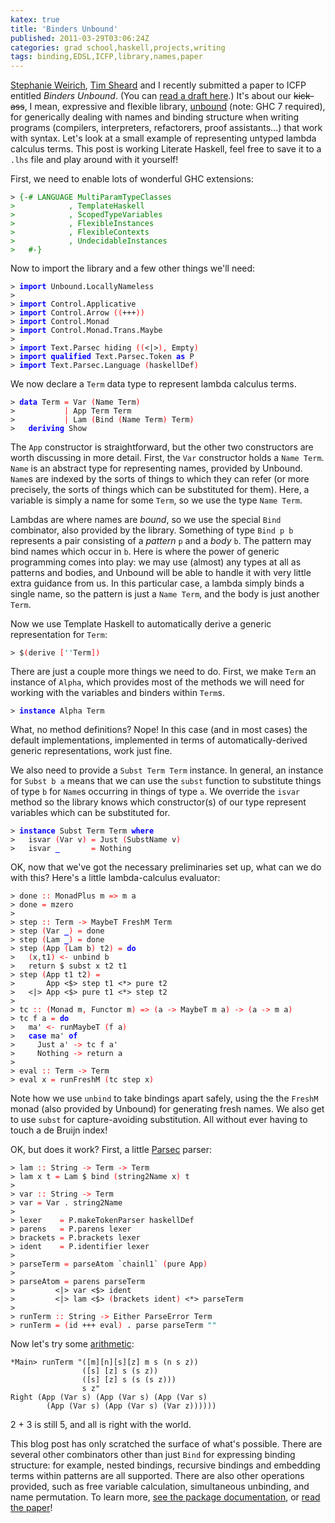```yaml
---
katex: true
title: 'Binders Unbound'
published: 2011-03-29T03:06:24Z
categories: grad school,haskell,projects,writing
tags: binding,EDSL,ICFP,library,names,paper
---
```


<p><a href="http://www.cis.upenn.edu/~sweirich/">Stephanie Weirich</a>, <a href="http://web.cecs.pdx.edu/~sheard/">Tim Sheard</a> and I recently submitted a paper to ICFP entitled <em>Binders Unbound</em>. (You can <a href="http://www.cis.upenn.edu/~byorgey/papers/binders-unbound.pdf">read a draft here</a>.) It's about our <strike>kick-ass</strike>, I mean, expressive and flexible library, <a href="http://hackage.haskell.org/package/unbound">unbound</a> (note: GHC 7 required), for generically dealing with names and binding structure when writing programs (compilers, interpreters, refactorers, proof assistants...) that work with syntax. Let's look at a small example of representing untyped lambda calculus terms. This post is working Literate Haskell, feel free to save it to a <code>.lhs</code> file and play around with it yourself!</p><p>First, we need to enable lots of wonderful GHC extensions:</p><pre><code><span>&gt;</span> <span style="color:green;">{-# LANGUAGE MultiParamTypeClasses
&gt;            , TemplateHaskell
&gt;            , ScopedTypeVariables
&gt;            , FlexibleInstances
&gt;            , FlexibleContexts
&gt;            , UndecidableInstances
&gt;   #-}</span>
</code></pre><p>Now to import the library and a few other things we'll need:</p><pre><code><span>&gt;</span> <span style="color:blue;font-weight:bold;">import</span> <span>Unbound</span><span>.</span><span>LocallyNameless</span>
<span>&gt;</span> 
<span>&gt;</span> <span style="color:blue;font-weight:bold;">import</span> <span>Control</span><span>.</span><span>Applicative</span>
<span>&gt;</span> <span style="color:blue;font-weight:bold;">import</span> <span>Control</span><span>.</span><span>Arrow</span> <span style="color:red;">(</span><span style="color:red;">(</span><span>+++</span><span style="color:red;">)</span><span style="color:red;">)</span>
<span>&gt;</span> <span style="color:blue;font-weight:bold;">import</span> <span>Control</span><span>.</span><span>Monad</span>
<span>&gt;</span> <span style="color:blue;font-weight:bold;">import</span> <span>Control</span><span>.</span><span>Monad</span><span>.</span><span>Trans</span><span>.</span><span>Maybe</span>
<span>&gt;</span> 
<span>&gt;</span> <span style="color:blue;font-weight:bold;">import</span> <span>Text</span><span>.</span><span>Parsec</span> <span>hiding</span> <span style="color:red;">(</span><span style="color:red;">(</span><span>&lt;|&gt;</span><span style="color:red;">)</span><span style="color:red;">,</span> <span>Empty</span><span style="color:red;">)</span>
<span>&gt;</span> <span style="color:blue;font-weight:bold;">import</span> <span style="color:blue;font-weight:bold;">qualified</span> <span>Text</span><span>.</span><span>Parsec</span><span>.</span><span>Token</span> <span style="color:blue;font-weight:bold;">as</span> <span>P</span>
<span>&gt;</span> <span style="color:blue;font-weight:bold;">import</span> <span>Text</span><span>.</span><span>Parsec</span><span>.</span><span>Language</span> <span style="color:red;">(</span><span>haskellDef</span><span style="color:red;">)</span>
</code></pre><p>We now declare a <code>Term</code> data type to represent lambda calculus terms.</p><pre><code><span>&gt;</span> <span style="color:blue;font-weight:bold;">data</span> <span>Term</span> <span style="color:red;">=</span> <span>Var</span> <span style="color:red;">(</span><span>Name</span> <span>Term</span><span style="color:red;">)</span>
<span>&gt;</span>           <span style="color:red;">|</span> <span>App</span> <span>Term</span> <span>Term</span>
<span>&gt;</span>           <span style="color:red;">|</span> <span>Lam</span> <span style="color:red;">(</span><span>Bind</span> <span style="color:red;">(</span><span>Name</span> <span>Term</span><span style="color:red;">)</span> <span>Term</span><span style="color:red;">)</span>
<span>&gt;</span>   <span style="color:blue;font-weight:bold;">deriving</span> <span>Show</span>
</code></pre><p>The <code>App</code> constructor is straightforward, but the other two constructors are worth discussing in more detail. First, the <code>Var</code> constructor holds a <code>Name Term</code>. <code>Name</code> is an abstract type for representing names, provided by Unbound. <code>Name</code>s are indexed by the sorts of things to which they can refer (or more precisely, the sorts of things which can be substituted for them). Here, a variable is simply a name for some <code>Term</code>, so we use the type <code>Name Term</code>.</p><p>Lambdas are where names are <em>bound</em>, so we use the special <code>Bind</code> combinator, also provided by the library. Something of type <code>Bind p b</code> represents a pair consisting of a <em>pattern</em> <code>p</code> and a <em>body</em> <code>b</code>. The pattern may bind names which occur in <code>b</code>. Here is where the power of generic programming comes into play: we may use (almost) any types at all as patterns and bodies, and Unbound will be able to handle it with very little extra guidance from us. In this particular case, a lambda simply binds a single name, so the pattern is just a <code>Name Term</code>, and the body is just another <code>Term</code>.</p><p>Now we use Template Haskell to automatically derive a generic representation for <code>Term</code>:</p><pre><code><span>&gt;</span> <span>$</span><span style="color:red;">(</span><span>derive</span> <span style="color:red;">[</span><span style="color:teal;">'</span><span style="color:teal;">'</span><span>Term</span><span style="color:red;">]</span><span style="color:red;">)</span>
</code></pre><p>There are just a couple more things we need to do. First, we make <code>Term</code> an instance of <code>Alpha</code>, which provides most of the methods we will need for working with the variables and binders within <code>Term</code>s.</p><pre><code><span>&gt;</span> <span style="color:blue;font-weight:bold;">instance</span> <span>Alpha</span> <span>Term</span>
</code></pre><p>What, no method definitions? Nope! In this case (and in most cases) the default implementations, implemented in terms of automatically-derived generic representations, work just fine.</p><p>We also need to provide a <code>Subst Term Term</code> instance. In general, an instance for <code>Subst b a</code> means that we can use the <code>subst</code> function to substitute things of type <code>b</code> for <code>Name</code>s occurring in things of type <code>a</code>. We override the <code>isvar</code> method so the library knows which constructor(s) of our type represent variables which can be substituted for.</p><pre><code><span>&gt;</span> <span style="color:blue;font-weight:bold;">instance</span> <span>Subst</span> <span>Term</span> <span>Term</span> <span style="color:blue;font-weight:bold;">where</span>
<span>&gt;</span>   <span>isvar</span> <span style="color:red;">(</span><span>Var</span> <span>v</span><span style="color:red;">)</span> <span style="color:red;">=</span> <span>Just</span> <span style="color:red;">(</span><span>SubstName</span> <span>v</span><span style="color:red;">)</span>
<span>&gt;</span>   <span>isvar</span> <span style="color:blue;font-weight:bold;">_</span>       <span style="color:red;">=</span> <span>Nothing</span>
</code></pre><p>OK, now that we've got the necessary preliminaries set up, what can we do with this? Here's a little lambda-calculus evaluator:</p><pre><code><span>&gt;</span> <span>done</span> <span style="color:red;">::</span> <span>MonadPlus</span> <span>m</span> <span style="color:red;">=&gt;</span> <span>m</span> <span>a</span>
<span>&gt;</span> <span>done</span> <span style="color:red;">=</span> <span>mzero</span>
<span>&gt;</span> 
<span>&gt;</span> <span>step</span> <span style="color:red;">::</span> <span>Term</span> <span style="color:red;">-&gt;</span> <span>MaybeT</span> <span>FreshM</span> <span>Term</span>
<span>&gt;</span> <span>step</span> <span style="color:red;">(</span><span>Var</span> <span style="color:blue;font-weight:bold;">_</span><span style="color:red;">)</span> <span style="color:red;">=</span> <span>done</span>
<span>&gt;</span> <span>step</span> <span style="color:red;">(</span><span>Lam</span> <span style="color:blue;font-weight:bold;">_</span><span style="color:red;">)</span> <span style="color:red;">=</span> <span>done</span>
<span>&gt;</span> <span>step</span> <span style="color:red;">(</span><span>App</span> <span style="color:red;">(</span><span>Lam</span> <span>b</span><span style="color:red;">)</span> <span>t2</span><span style="color:red;">)</span> <span style="color:red;">=</span> <span style="color:blue;font-weight:bold;">do</span>
<span>&gt;</span>   <span style="color:red;">(</span><span>x</span><span style="color:red;">,</span><span>t1</span><span style="color:red;">)</span> <span style="color:red;">&lt;-</span> <span>unbind</span> <span>b</span>
<span>&gt;</span>   <span>return</span> <span>$</span> <span>subst</span> <span>x</span> <span>t2</span> <span>t1</span>
<span>&gt;</span> <span>step</span> <span style="color:red;">(</span><span>App</span> <span>t1</span> <span>t2</span><span style="color:red;">)</span> <span style="color:red;">=</span>
<span>&gt;</span>       <span>App</span> <span>&lt;$&gt;</span> <span>step</span> <span>t1</span> <span>&lt;*&gt;</span> <span>pure</span> <span>t2</span>
<span>&gt;</span>   <span>&lt;|&gt;</span> <span>App</span> <span>&lt;$&gt;</span> <span>pure</span> <span>t1</span> <span>&lt;*&gt;</span> <span>step</span> <span>t2</span>
<span>&gt;</span> 
<span>&gt;</span> <span>tc</span> <span style="color:red;">::</span> <span style="color:red;">(</span><span>Monad</span> <span>m</span><span style="color:red;">,</span> <span>Functor</span> <span>m</span><span style="color:red;">)</span> <span style="color:red;">=&gt;</span> <span style="color:red;">(</span><span>a</span> <span style="color:red;">-&gt;</span> <span>MaybeT</span> <span>m</span> <span>a</span><span style="color:red;">)</span> <span style="color:red;">-&gt;</span> <span style="color:red;">(</span><span>a</span> <span style="color:red;">-&gt;</span> <span>m</span> <span>a</span><span style="color:red;">)</span>
<span>&gt;</span> <span>tc</span> <span>f</span> <span>a</span> <span style="color:red;">=</span> <span style="color:blue;font-weight:bold;">do</span>
<span>&gt;</span>   <span>ma'</span> <span style="color:red;">&lt;-</span> <span>runMaybeT</span> <span style="color:red;">(</span><span>f</span> <span>a</span><span style="color:red;">)</span>
<span>&gt;</span>   <span style="color:blue;font-weight:bold;">case</span> <span>ma'</span> <span style="color:blue;font-weight:bold;">of</span>
<span>&gt;</span>     <span>Just</span> <span>a'</span> <span style="color:red;">-&gt;</span> <span>tc</span> <span>f</span> <span>a'</span>
<span>&gt;</span>     <span>Nothing</span> <span style="color:red;">-&gt;</span> <span>return</span> <span>a</span>
<span>&gt;</span> 
<span>&gt;</span> <span>eval</span> <span style="color:red;">::</span> <span>Term</span> <span style="color:red;">-&gt;</span> <span>Term</span>
<span>&gt;</span> <span>eval</span> <span>x</span> <span style="color:red;">=</span> <span>runFreshM</span> <span style="color:red;">(</span><span>tc</span> <span>step</span> <span>x</span><span style="color:red;">)</span>
</code></pre><p>Note how we use <code>unbind</code> to take bindings apart safely, using the the <code>FreshM</code> monad (also provided by Unbound) for generating fresh names. We also get to use <code>subst</code> for capture-avoiding substitution. All without ever having to touch a de Bruijn index!</p><p>OK, but does it work? First, a little <a href="http://hackage.haskell.org/package/parsec">Parsec</a> parser:</p><pre><code><span>&gt;</span> <span>lam</span> <span style="color:red;">::</span> <span>String</span> <span style="color:red;">-&gt;</span> <span>Term</span> <span style="color:red;">-&gt;</span> <span>Term</span>
<span>&gt;</span> <span>lam</span> <span>x</span> <span>t</span> <span style="color:red;">=</span> <span>Lam</span> <span>$</span> <span>bind</span> <span style="color:red;">(</span><span>string2Name</span> <span>x</span><span style="color:red;">)</span> <span>t</span>
<span>&gt;</span> 
<span>&gt;</span> <span>var</span> <span style="color:red;">::</span> <span>String</span> <span style="color:red;">-&gt;</span> <span>Term</span>
<span>&gt;</span> <span>var</span> <span style="color:red;">=</span> <span>Var</span> <span>.</span> <span>string2Name</span>
<span>&gt;</span> 
<span>&gt;</span> <span>lexer</span>    <span style="color:red;">=</span> <span>P</span><span>.</span><span>makeTokenParser</span> <span>haskellDef</span>
<span>&gt;</span> <span>parens</span>   <span style="color:red;">=</span> <span>P</span><span>.</span><span>parens</span> <span>lexer</span>
<span>&gt;</span> <span>brackets</span> <span style="color:red;">=</span> <span>P</span><span>.</span><span>brackets</span> <span>lexer</span>
<span>&gt;</span> <span>ident</span>    <span style="color:red;">=</span> <span>P</span><span>.</span><span>identifier</span> <span>lexer</span>
<span>&gt;</span> 
<span>&gt;</span> <span>parseTerm</span> <span style="color:red;">=</span> <span>parseAtom</span> <span>`chainl1`</span> <span style="color:red;">(</span><span>pure</span> <span>App</span><span style="color:red;">)</span>
<span>&gt;</span> 
<span>&gt;</span> <span>parseAtom</span> <span style="color:red;">=</span> <span>parens</span> <span>parseTerm</span>
<span>&gt;</span>         <span>&lt;|&gt;</span> <span>var</span> <span>&lt;$&gt;</span> <span>ident</span>
<span>&gt;</span>         <span>&lt;|&gt;</span> <span>lam</span> <span>&lt;$&gt;</span> <span style="color:red;">(</span><span>brackets</span> <span>ident</span><span style="color:red;">)</span> <span>&lt;*&gt;</span> <span>parseTerm</span>
<span>&gt;</span> 
<span>&gt;</span> <span>runTerm</span> <span style="color:red;">::</span> <span>String</span> <span style="color:red;">-&gt;</span> <span>Either</span> <span>ParseError</span> <span>Term</span>
<span>&gt;</span> <span>runTerm</span> <span style="color:red;">=</span> <span style="color:red;">(</span><span>id</span> <span>+++</span> <span>eval</span><span style="color:red;">)</span> <span>.</span> <span>parse</span> <span>parseTerm</span> <span style="color:teal;">""</span>
</code></pre><p>Now let's try some <a href="http://en.wikipedia.org/wiki/Church_encoding">arithmetic</a>:</p><pre><code>*Main&gt; runTerm "([m][n][s][z] m s (n s z)) 
                ([s] [z] s (s z)) 
                ([s] [z] s (s (s z))) 
                s z"
Right (App (Var s) (App (Var s) (App (Var s) 
        (App (Var s) (App (Var s) (Var z))))))</code></pre><p>2 + 3 is still 5, and all is right with the world.</p><p>This blog post has only scratched the surface of what's possible. There are several other combinators other than just <code>Bind</code> for expressing binding structure: for example, nested bindings, recursive bindings and embedding terms within patterns are all supported. There are also other operations provided, such as free variable calculation, simultaneous unbinding, and name permutation. To learn more, <a href="http://hackage.haskell.org/package/unbound">see the package documentation</a>, or <a href="http://www.cis.upenn.edu/~byorgey/papers/binders-unbound.pdf">read the paper</a>!</p>

